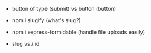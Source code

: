 
- button  of type (submit) vs button (button)

- npm i slugify (what's slug?)

- npm i express-formidable (handle file uploads easily)

- slug vs /:id